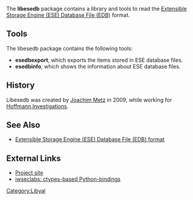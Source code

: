The **libesedb** package contains a library and tools to read the
[Extensible Storage Engine (ESE) Database File
(EDB)](Extensible_Storage_Engine_(ESE)_Database_File_(EDB)_format "wikilink")
format.

## Tools

The libesedb package contains the following tools:

- **esedbexport**, which exports the items stored in ESE database files.
- **esedbinfo**, which shows the information about ESE database files.

## History

Libesedb was created by [Joachim Metz](Joachim_Metz "wikilink") in 2009,
while working for [Hoffmann Investigations](http://en.hoffmannbv.nl/).

## See Also

- [Extensible Storage Engine (ESE) Database File (EDB)
  format](Extensible_Storage_Engine_(ESE)_Database_File_(EDB)_format "wikilink")

## External Links

- [Project site](http://github.com/libyal/libesedb/)
- [iwseclabs: ctypes-based
  Python-bindings](https://bitbucket.org/iwseclabs/bta/src/2a9e03147b47fc9930af57dd9095b6e737f0ffab/libesedb/?at=master)

[Category:Libyal](Category:Libyal "wikilink")